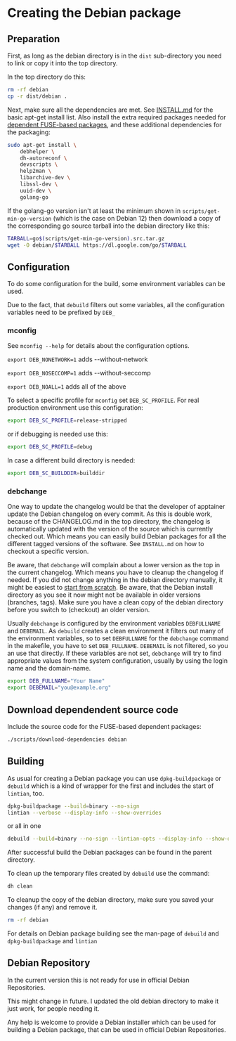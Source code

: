 # Creating the Debian package

## Preparation

First, as long as the debian directory is in the `dist` sub-directory
you need to link or copy it into the top directory.

In the top directory do this:

```sh
rm -rf debian
cp -r dist/debian .
```

Next, make sure all the dependencies are met. See
[INSTALL.md](../../INSTALL.md#install-system-dependencies)
for the basic apt-get install list.
Also install the extra required packages needed for
[dependent FUSE-based packages](../../INSTALL.md#compiling-dependent-fuse-based-packages),
and these additional dependencies for the packaging:

```sh
sudo apt-get install \
    debhelper \
    dh-autoreconf \
    devscripts \
    help2man \
    libarchive-dev \
    libssl-dev \
    uuid-dev \
    golang-go
```

If the golang-go version isn't at least the minimum shown in
`scripts/get-min-go-version` (which is the case on Debian 12)
then download a copy of the corresponding go source tarball into the
debian directory like this:

```sh
TARBALL=go$(scripts/get-min-go-version).src.tar.gz
wget -O debian/$TARBALL https://dl.google.com/go/$TARBALL
```

## Configuration

To do some configuration for the build, some environment variables can
be used.

Due to the fact, that `debuild` filters out some variables, all the
configuration variables need to be prefixed by `DEB_`

### mconfig

See `mconfig --help` for details about the configuration options.

`export DEB_NONETWORK=1` adds --without-network

`export DEB_NOSECCOMP=1` adds --without-seccomp

`export DEB_NOALL=1`     adds all of the above

To select a specific profile for `mconfig` set `DEB_SC_PROFILE`.
For real production environment use this configuration:

```sh
export DEB_SC_PROFILE=release-stripped
```

or if debugging is needed use this:

```sh
export DEB_SC_PROFILE=debug
```

In case a different build directory is needed:

```sh
export DEB_SC_BUILDDIR=builddir
```

### debchange

One way to update the changelog would be that the developer of apptainer
update the Debian changelog on every commit. As this is double work, because
of the CHANGELOG.md in the top directory, the changelog is automatically
updated with the version of the source which is currently checked out.
Which means you can easily build Debian packages for all the different tagged
versions of the software. See `INSTALL.md` on how to checkout a specific
version.

Be aware, that `debchange` will complain about a lower version as the top in
the current changelog. Which means you have to cleanup the changelog if needed.
If you did not change anything in the debian directory manually, it might
be easiest to [start from scratch](#preparation).
Be aware, that the Debian install directory as you see it now might not
be available in older versions (branches, tags). Make sure you have a
clean copy of the debian directory before you switch to (checkout) an
older version.

Usually `debchange` is configured by the environment variables
`DEBFULLNAME` and `DEBEMAIL`. As `debuild` creates a clean environment it
filters out many of the environment variables, so to set `DEBFULLNAME` for
the `debchange` command in the makefile, you have to set `DEB_FULLNAME`.
`DEBEMAIL` is not filtered, so you an use that directly.
If these variables are not set, `debchange` will try to find appropriate
values from the system configuration, usually by using the login name
and the domain-name.

```sh
export DEB_FULLNAME="Your Name"
export DEBEMAIL="you@example.org"
```

## Download dependendent source code

Include the source code for the FUSE-based dependent packages:

```sh
./scripts/download-dependencies debian
```

## Building

As usual for creating a Debian package you can use `dpkg-buildpackage`
or `debuild` which is a kind of wrapper for the first and includes the start
of `lintian`, too.

```sh
dpkg-buildpackage --build=binary --no-sign
lintian --verbose --display-info --show-overrides
```

or all in one

```sh
debuild --build=binary --no-sign --lintian-opts --display-info --show-overrides
```

After successful build the Debian packages can be found in the parent directory.

To clean up the temporary files created by `debuild` use the command:

```sh
dh clean
```

To cleanup the copy of the debian directory, make sure you saved your
changes (if any) and remove it.

```sh
rm -rf debian
```

For details on Debian package building see the man-page of `debuild` and
`dpkg-buildpackage` and `lintian`

## Debian Repository

In the current version this is not ready for use in official
Debian Repositories.

This might change in future. I updated the old debian directory to make
it just work, for people needing it.

Any help is welcome to provide a Debian installer which can be used for
building a Debian package,
that can be used in official Debian Repositories.
